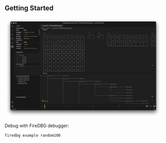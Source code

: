 ## Getting Started

![](screenshot.png)

Debug with FireDBG debugger:

```sh
firedbg example random100
```
